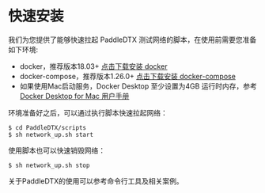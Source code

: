 # 快速安装

我们为您提供了能够快速拉起 PaddleDTX 测试网络的脚本，在使用前需要您准备如下环境:

* docker，推荐版本18.03+ [点击下载安装 docker](https://docs.docker.com/get-docker/)
* docker-compose，推荐版本1.26.0+ [点击下载安装 docker-compose](https://github.com/docker/compose/releases)
* 如果使用Mac启动服务，Docker Desktop 至少设置为4GB 运行时内存，参考[Docker Desktop for Mac 用户手册](https://docs.docker.com/desktop/mac/)

环境准备好之后，可以通过执行脚本快速拉起网络：
```
$ cd PaddleDTX/scripts
$ sh network_up.sh start
```

使用脚本也可以快速销毁网络：
```
$ sh network_up.sh stop
```

关于PaddleDTX的使用可以参考命令行工具及相关案例。

<br>
